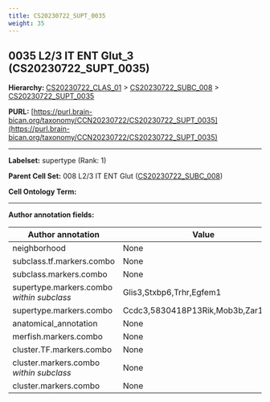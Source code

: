 ```yaml
---
title: CS20230722_SUPT_0035
weight: 35
---
```

## 0035 L2/3 IT ENT Glut_3 (CS20230722_SUPT_0035)
<b>Hierarchy: </b>
[CS20230722_CLAS_01](../CS20230722_CLAS_01) >
[CS20230722_SUBC_008](../CS20230722_SUBC_008) >
[CS20230722_SUPT_0035](../CS20230722_SUPT_0035)

**PURL:** [https://purl.brain-bican.org/taxonomy/CCN20230722/CS20230722_SUPT_0035](https://purl.brain-bican.org/taxonomy/CCN20230722/CS20230722_SUPT_0035)

---


**Labelset:** supertype (Rank: 1)

**Parent Cell Set:** 008 L2/3 IT ENT Glut ([CS20230722_SUBC_008](../CS20230722_SUBC_008))



**Cell Ontology Term:** 

[MARKER GENES.]: #


---

[TRANSFERRED ANNOTATIONS.]: #


[AUTHOR ANNOTATION FIELDS.]: #


**Author annotation fields:**

| Author annotation | Value |
|-------------------|-------|
|neighborhood|None|
|subclass.tf.markers.combo|None|
|subclass.markers.combo|None|
|supertype.markers.combo _within subclass_|Glis3,Stxbp6,Trhr,Egfem1|
|supertype.markers.combo|Ccdc3,5830418P13Rik,Mob3b,Zar1l,Ntf3|
|anatomical_annotation|None|
|merfish.markers.combo|None|
|cluster.TF.markers.combo|None|
|cluster.markers.combo _within subclass_|None|
|cluster.markers.combo|None|
